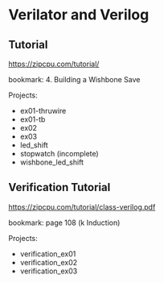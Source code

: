 # Verilator and Verilog

## Tutorial

https://zipcpu.com/tutorial/

bookmark: 4. Building a Wishbone Save

Projects:

- ex01-thruwire
- ex01-tb
- ex02
- ex03
- led_shift
- stopwatch (incomplete)
- wishbone_led_shift

## Verification Tutorial

https://zipcpu.com/tutorial/class-verilog.pdf

bookmark: page 108 (k Induction)

Projects:

- verification_ex01
- verification_ex02
- verification_ex03

